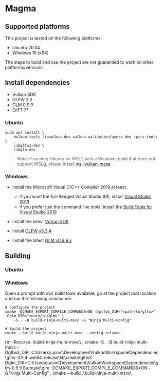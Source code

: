 # Magma

## Supported platforms

This project is tested on the following platforms:
- Ubuntu 20.04
- Windows 10 (x64)

The steps to build and use the project are not guarantied to work on other platforms/versions.

## Install dependencies

- Vulkan SDK
- GLFW 3.3
- GLM 0.9.9
- EnTT ??

### Ubuntu

```
sudo apt install \
    vulkan-tools libvulkan-dev vulkan-validationlayers-dev spirv-tools \
    libglfw3-dev \
    libglm-dev
```

> Note: if running Ubuntu on WSL2 with a Windows build that does not support WSLg, please install
[wsl-vulkan-mesa](https://github.com/gnsmrky/wsl-vulkan-mesa)

### Windows

* Install the Microsoft Visual C/C++ Compiler 2019 at least:
  - if you want the full-fledged Visual Studio IDE, install [Visual Studio 2019](https://visualstudio.microsoft.com/vs/)
  - if you prefer just the command line tools, install the [Build Tools for Visual Studio 2019](https://visualstudio.microsoft.com/downloads/#build-tools-for-visual-studio-2019)

* Install the latest [Vulkan SDK](https://sdk.lunarg.com/sdk/download/latest/windows/vulkan-sdk.exe)

* Install [GLFW v3.3.4](https://github.com/glfw/glfw/releases/download/3.3.4/glfw-3.3.4.bin.WIN64.zip)

* Install the latest [GLM v0.9.9.x](https://github.com/g-truc/glm/releases)

## Building

### Ubuntu

### Windows

Open a prompt with x64 build tools available, go at the project root location and run the following commands:
```shell
# Configure the project
cmake -DCMAKE_EXPORT_COMPILE_COMMANDS=ON -Dglfw3_DIR="<path/to/glfw>" -Dglm_DIR="<path/to/glm>" \
    -S . -B build-ninja-multi-msvc -G "Ninja Multi-Config"

# Build the project
cmake --build build-ninja-multi-msvc --config release
```

 rm -Recurse .\build-ninja-multi-msvc\ ; cmake -S . -B build-ninja-multi-msvc -Dglfw3_DIR=C:\Users\jucom\Development\VulkanWorkspace\Dependencies\glfw-3.3.4-win64-release\lib\cmake\glfw3 -Dglm_DIR=C:\Users\jucom\Development\VulkanWorkspace\Dependencies\glm-0.9.9.8\cmake\glm -DCMAKE_EXPORT_COMPILE_COMMANDS=ON -G"Ninja Multi-Config" ; cmake --build .\build-ninja-multi-msvc\